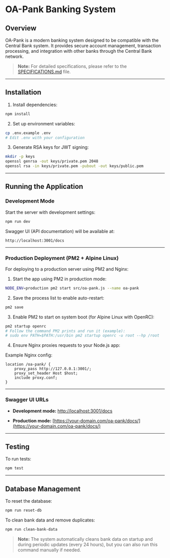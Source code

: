 # OA-Pank Banking System

## Overview

OA-Pank is a modern banking system designed to be compatible with the Central Bank system. It provides secure account management, transaction processing, and integration with other banks through the Central Bank network.

> **Note:** For detailed specifications, please refer to the [SPECIFICATIONS.md](SPECIFICATIONS.md) file.

---

## Installation

1. Install dependencies:

```bash
npm install
```

2. Set up environment variables:

```bash
cp .env.example .env
# Edit .env with your configuration
```

3. Generate RSA keys for JWT signing:

```bash
mkdir -p keys
openssl genrsa -out keys/private.pem 2048
openssl rsa -in keys/private.pem -pubout -out keys/public.pem
```

---

## Running the Application

### Development Mode

Start the server with development settings:

```bash
npm run dev
```

Swagger UI (API documentation) will be available at:

```
http://localhost:3001/docs
```

---

### Production Deployment (PM2 + Alpine Linux)

For deploying to a production server using PM2 and Nginx:

1. Start the app using PM2 in production mode:

```bash
NODE_ENV=production pm2 start src/oa-pank.js --name oa-pank
```

2. Save the process list to enable auto-restart:

```bash
pm2 save
```

3. Enable PM2 to start on system boot (for Alpine Linux with OpenRC):

```bash
pm2 startup openrc
# Follow the command PM2 prints and run it (example):
# sudo env PATH=$PATH:/usr/bin pm2 startup openrc -u root --hp /root
```

4. Ensure Nginx proxies requests to your Node.js app:

Example Nginx config:

```nginx
location /oa-pank/ {
    proxy_pass http://127.0.0.1:3001/;
    proxy_set_header Host $host;
    include proxy.conf;
}
```

---

### Swagger UI URLs

* **Development mode:**
  [http://localhost:3001/docs](http://localhost:3001/docs)

* **Production mode:**
  [https://your-domain.com/oa-pank/docs/](https://your-domain.com/oa-pank/docs/)

---

## Testing

To run tests:

```bash
npm test
```

---

## Database Management

To reset the database:

```bash
npm run reset-db
```

To clean bank data and remove duplicates:

```bash
npm run clean-bank-data
```

> **Note:** The system automatically cleans bank data on startup and during periodic updates (every 24 hours), but you can also run this command manually if needed.
